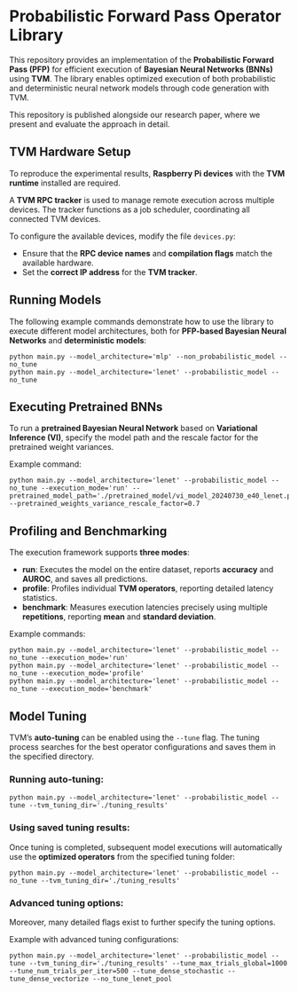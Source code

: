 # Probabilistic Forward Pass Operator Library

This repository provides an implementation of the **Probabilistic Forward Pass (PFP)** for efficient execution of **Bayesian Neural Networks (BNNs)** using **TVM**. 
The library enables optimized execution of both probabilistic and deterministic neural network models through code generation with TVM.

This repository is published alongside our research paper, where we present and evaluate the approach in detail.

## TVM Hardware Setup

To reproduce the experimental results, **Raspberry Pi devices** with the **TVM runtime** installed are required. 

A **TVM RPC tracker** is used to manage remote execution across multiple devices. The tracker functions as a job scheduler, coordinating all connected TVM devices.

To configure the available devices, modify the file `devices.py`:
- Ensure that the **RPC device names** and **compilation flags** match the available hardware.
- Set the **correct IP address** for the **TVM tracker**.

## Running Models

The following example commands demonstrate how to use the library to execute different model architectures, both for **PFP-based Bayesian Neural Networks** and **deterministic models**:

```
python main.py --model_architecture='mlp' --non_probabilistic_model --no_tune
python main.py --model_architecture='lenet' --probabilistic_model --no_tune
```

## Executing Pretrained BNNs

To run a **pretrained Bayesian Neural Network** based on **Variational Inference (VI)**, specify the model path and the rescale factor for the pretrained weight variances.

Example command:
```
python main.py --model_architecture='lenet' --probabilistic_model --no_tune --execution_mode='run' --pretrained_model_path='./pretrained_model/vi_model_20240730_e40_lenet.pt' --pretrained_weights_variance_rescale_factor=0.7
```

## Profiling and Benchmarking

The execution framework supports **three modes**:

- **run**: Executes the model on the entire dataset, reports **accuracy** and **AUROC**, and saves all predictions.
- **profile**: Profiles individual **TVM operators**, reporting detailed latency statistics.
- **benchmark**: Measures execution latencies precisely using multiple **repetitions**, reporting **mean** and **standard deviation**.

Example commands:
```
python main.py --model_architecture='lenet' --probabilistic_model --no_tune --execution_mode='run'
python main.py --model_architecture='lenet' --probabilistic_model --no_tune --execution_mode='profile'
python main.py --model_architecture='lenet' --probabilistic_model --no_tune --execution_mode='benchmark'
```

## Model Tuning

TVM’s **auto-tuning** can be enabled using the `--tune` flag. The tuning process searches for the best operator configurations and saves them in the specified directory.

### Running auto-tuning:
```
python main.py --model_architecture='lenet' --probabilistic_model --tune --tvm_tuning_dir='./tuning_results'
```

### Using saved tuning results:
Once tuning is completed, subsequent model executions will automatically use the **optimized operators** from the specified tuning folder:
```
python main.py --model_architecture='lenet' --probabilistic_model --no_tune --tvm_tuning_dir='./tuning_results'
```

### Advanced tuning options:
Moreover, many detailed flags exist to further specify the tuning options.

Example with advanced tuning configurations:
```
python main.py --model_architecture='lenet' --probabilistic_model --tune --tvm_tuning_dir='./tuning_results' --tune_max_trials_global=1000 --tune_num_trials_per_iter=500 --tune_dense_stochastic --tune_dense_vectorize --no_tune_lenet_pool
